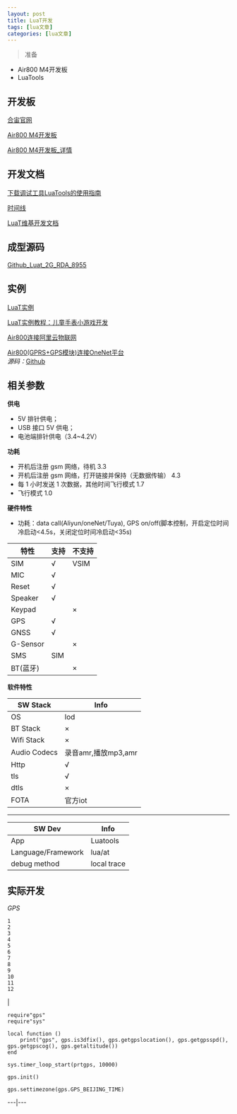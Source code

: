```yaml
---
layout: post
title: LuaT开发 
tags: [lua文章]
categories: [lua文章]
---
```

> 准备

  * Air800 M4开发板
  * LuaTools

## 开发板

[合宙官网](http://www.openluat.com/)

[Air800 M4开发板](http://www.openluat.com/Product/gnssgprs/Air800M4.html)

[Air800 M4开发板_详情](http://www.52solution.com/shop/5612.html)

## 开发文档

[下载调试工具LuaTools的使用指南](http://ask.openluat.com/article/4)

[时间线](http://www.airm2m.com/watch/timeline)

[LuaT维基开发文档](http://wiki.openluat.com/)

## 成型源码

[Github_Luat_2G_RDA_8955](https://github.com/openLuat/Luat_2G_RDA_8955)

[]()

[]()

## 实例

[LuaT实例](http://blog.sina.com.cn/s/articlelist_1526800693_0_1.html)

[LuaT实例教程：儿童手表小游戏开发](http://blog.sina.com.cn/s/blog_5b0121350102xy84.html)

[Air800连接阿里云物联网](https://blog.csdn.net/a909204013/article/details/78510590)

[Air800(GPRS+GPS模块)连接OneNet平台](https://blog.csdn.net/a909204013/article/details/78168855)  
_源码：_[Github](https://github.com/lenghonglin/openLuat_Air800/tree/master/OneNet)

[]()

[]()

[]()

## 相关参数

 **供电**

  * 5V 排针供电；
  * USB 接口 5V 供电；
  * 电池端排针供电（3.4~4.2V）

**功耗**

  * 开机后注册 gsm 网络，待机 3.3
  * 开机后注册 gsm 网络，打开链接并保持（无数据传输） 4.3
  * 每 1 小时发送 1 次数据，其他时间飞行模式 1.7
  * 飞行模式 1.0

**硬件特性**

  * 功耗：data call(Aliyun/oneNet/Tuya), GPS on/off(脚本控制，开启定位时间冷启动<4.5s，关闭定位时间冷启动<35s)

特性 | 支持 | 不支持  
---|---|---  
SIM | √ | VSIM  
MIC | √ |  
Reset | √ |  
Speaker | √ |  
Keypad |  | ×  
GPS | √ |  
GNSS | √ |  
G-Sensor |  | ×  
SMS | SIM |  
BT(蓝牙) |  | ×  
  
**软件特性**

SW Stack | Info  
---|---  
OS | lod  
BT Stack | ×  
Wifi Stack | ×  
Audio Codecs | 录音amr,播放mp3,amr  
Http | √  
tls | √  
dtls | ×  
FOTA | 官方iot  
  
* * *

SW Dev | Info  
---|---  
App | Luatools  
Language/Framework | lua/at  
debug method | local trace  
  
## 实际开发

 _GPS_

    
    
    1  
    2  
    3  
    4  
    5  
    6  
    7  
    8  
    9  
    10  
    11  
    12  
    

|

    
    
    require"gps"  
    require"sys"  
      
    local function ()  
    	print("gps", gps.is3dfix(), gps.getgpslocation(), gps.getgpsspd(), gps.getgpscog(), gps.getaltitude())  
    end  
      
    sys.timer_loop_start(prtgps, 10000)  
      
    gps.init()  
      
    gps.settimezone(gps.GPS_BEIJING_TIME)  
      
  
---|---